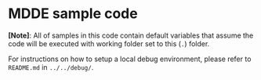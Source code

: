 # MDDE sample code

**[Note]**: All of samples in this code contain default variables that assume the code will be executed with working folder set to this (`.`) folder.

For instructions on how to setup a local debug  environment, please refer to `README.md` in `../../debug/`.
